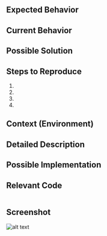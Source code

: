 <!--- Provide a general summary of the issue in the Title above -->

## Expected Behavior
<!--- Tell us what should happen -->

## Current Behavior
<!--- Tell us what happens instead of the expected behavior -->

## Possible Solution
<!--- Not obligatory, but suggest a fix/reason for the bug, -->

## Steps to Reproduce
<!--- Provide a link to a live example, or an unambiguous set of steps to -->
<!--- reproduce this bug. Include code to reproduce, if relevant -->
1.
2.
3.
4.

## Context (Environment)
<!--- How has this issue affected you? What are you trying to accomplish? -->
<!--- Providing context helps us come up with a solution that is most useful in the real world -->

<!--- Provide a general summary of the issue in the Title above -->

## Detailed Description
<!--- Provide a detailed description of the change or addition you are proposing -->

## Possible Implementation
<!--- Not obligatory, but suggest an idea for implementing addition or change -->

## Relevant Code
```
```

## Screenshot
![alt text](https://github.com/QLN-SuperCamp/Staffing/raw/master/img/issues/Issue%20%231.png "Issue #1")
